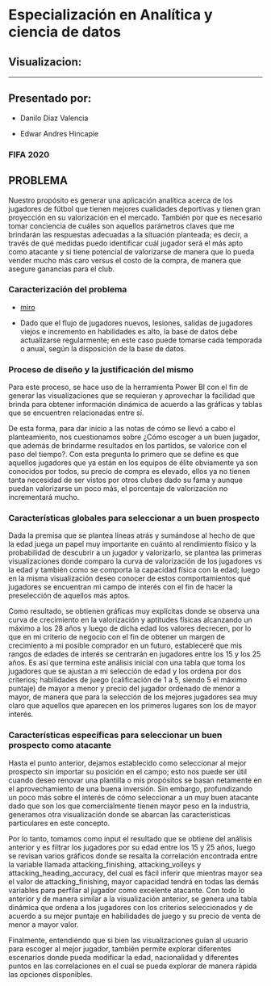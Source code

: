 # Especialización en Analítica y ciencia de datos
## Visualizacion:
---------------------------------------------------------------------------------
## Presentado por:

- Danilo Diaz Valencia

- Edwar Andres Hincapie

### FIFA 2020

## PROBLEMA 

Nuestro propósito es generar una aplicación analítica acerca de los jugadores de fútbol que tienen mejores cualidades deportivas y tienen gran proyección en su valorización en el mercado. También por que es necesario tomar conciencia de cuáles son aquellos parámetros claves que me brindarán las respuestas adecuadas a la situación planteada; es decir, a través de qué medidas puedo identificar cuál jugador será el más apto como atacante y si tiene potencial de valorizarse de manera que lo pueda vender mucho más caro versus el costo de la compra, de manera que asegure ganancias para el club.

### Caracterización del problema

- [miro](https://miro.com/app/board/o9J_l-x9y5g=/)

- Dado que el flujo de jugadores nuevos, lesiones, salidas de jugadores viejos e incremento en habilidades es alto, la base de datos debe actualizarse regularmente; en este caso puede tomarse cada temporada o anual, según la disposición de la base de datos.


### Proceso de diseño y la justificación del mismo

Para este proceso, se hace uso de la herramienta Power BI con el fin de generar las visualizaciones que se requieran y aprovechar la facilidad que brinda para obtener información dinámica de acuerdo a las gráficas y tablas que se encuentren relacionadas entre sí.

De esta forma, para dar inicio a las notas de cómo se llevó a cabo el planteamiento, nos cuestionamos sobre ¿Cómo escoger a un buen jugador, que además de brindarme resultados en los partidos, se valorice con el paso del tiempo?. Con esta pregunta lo primero que se define es que aquellos jugadores que ya están en los equipos de élite obviamente ya son conocidos por todos, su precio de compra es elevado, ellos ya no tienen tanta necesidad de ser vistos por otros clubes dado su fama y aunque puedan valorizarse un poco más, el porcentaje de valorización no incrementará mucho. 

### Características globales para seleccionar a un buen prospecto


Dada la premisa que se plantea líneas  atrás y sumándose al hecho de que la edad juega un papel muy importante  en cuánto al rendimiento físico y la probabilidad de descubrir a un jugador y valorizarlo, se plantea las primeras visualizaciones donde comparo la curva de valorización de los jugadores vs la edad y también como se comporta la capacidad física con la edad; luego en la misma visualización deseo conocer de estos comportamientos qué jugadores se encuentran mi campo de interés con el fin de hacer la preselección de aquellos más aptos.

Como resultado, se obtienen gráficas muy explícitas donde se observa una curva de crecimiento en la valorización y aptitudes físicas alcanzando un máximo a los 28 años y luego de dicha edad los valores decrecen, por lo que en mi criterio de negocio con el fin de obtener un margen de crecimiento a mi posible comprador en un futuro, estableceré que mis rangos de edades de interés se centrarán en jugadores entre los 15 y los 25 años. Es así que termina este análisis inicial con una tabla que toma los jugadores que se ajustan a mi selección de edad y los ordena por dos criterios; habilidades de juego (calificación de 1 a 5, siendo 5 el máximo puntaje) de mayor a menor y precio del jugador ordenado de menor a mayor, de manera que para la selección de los mejores jugadores sea muy claro que aquellos que aparecen en los primeros lugares son los de mayor interés.


### Características específicas para seleccionar un buen prospecto como atacante

Hasta el punto anterior, dejamos establecido como seleccionar al mejor prospecto sin importar su posición en el campo; esto nos puede ser útil cuando deseo renovar una plantilla o mis propósitos se basan netamente en el aprovechamiento de una buena inversión. Sin embargo, profundizando un poco más sobre el interés de cómo seleccionar a un muy buen atacante dado que son los que comercialmente tienen mayor peso en la industria, generamos otra visualización donde se abarcan las características particulares en este concepto.

Por lo tanto, tomamos como input el resultado que se obtiene del análisis anterior y es filtrar los jugadores por su edad entre los 15 y 25 años, luego se revisan varios gráficos donde se resalta la correlación encontrada entre la variable llamada attacking_finishing, attacking_volleys y attacking_heading_accuracy, del cual es fácil inferir que mientras mayor sea el valor de attacking_finishing, mayor capacidad tendrá en todas las demás variables para perfilar al jugador como excelente atacante. Con todo lo anterior y de manera similar a la visualización anterior, se genera una tabla dinámica que ordena a los jugadores con los criterios seleccionados y de acuerdo a su mejor puntaje en habilidades de juego y su precio de venta de menor a mayor valor.

Finalmente, entendiendo que si bien las visualizaciones guían al usuario para escoger al mejor jugador, también permite explorar diferentes escenarios donde pueda modificar la edad, nacionalidad y diferentes puntos en las correlaciones en el cual se pueda explorar de manera rápida las opciones disponibles.

